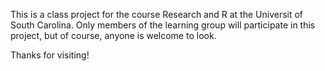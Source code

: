 This is a class project for the course Research and R at the Universit of South Carolina.
Only members of the learning group will participate in this project, but of course, anyone
is welcome to look.

Thanks for visiting!

